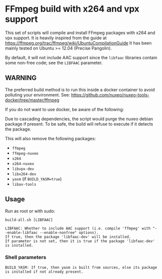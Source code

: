 # FFmpeg build with x264 and vpx support

This set of scripts will compile and install FFmpeg packages with x264 and vpx support.
It is heavily inspired from the guide at https://ffmpeg.org/trac/ffmpeg/wiki/UbuntuCompilationGuide
It has been mainly tested on Ubuntu >= 12.04 (Precise Pangolin).

By default, it will not include AAC support since the `libfaac` libraries contain some non-free code;
see the `LIBFAAC` parameter.

## WARNING

The preferred build method is to run this inside a docker container to avoid polluting your environment.
See: https://github.com/nuxeo/nuxeo-tools-docker/tree/master/ffmpeg

If you do not want to use docker, be aware of the following:

Due to cascading dependencies, the script would purge the nuxeo debian package if present.
To be safe, the build will refuse to execute if it detects the package.

This will also remove the following packages:

- `ffmpeg`
- `ffmpeg-nuxeo`
- `x264`
- `x264-nuxeo`
- `libvpx-dev`
- `libx264-dev`
- `yasm` (if `BUILD_YASM=true`)
- `libav-tools`

## Usage

Run as root or with sudo:

    build-all.sh [LIBFAAC]

    LIBFAAC: Whether to include AAC support (i.e. compile 'ffmpeg' with "--enable-libfaac --enable-nonfree" options).
    If true, then the package 'libfaac-dev' will be installed.
    If parameter is not set, then it is true if the package 'libfaac-dev' is installed.

### Shell parameters

    BUILD_YASM: If true, then yasm is built from sources, else its package is installed if not already present.


